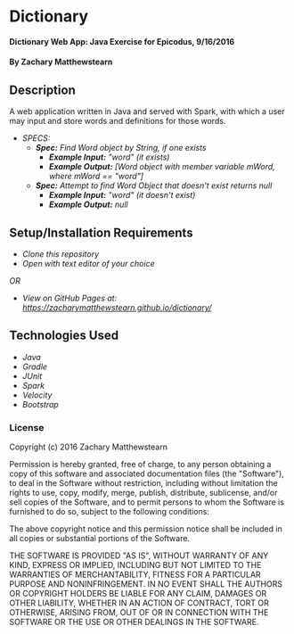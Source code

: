 # Dictionary

#### Dictionary Web App: Java Exercise for Epicodus, 9/16/2016

#### By Zachary Matthewstearn

## Description

A web application written in Java and served with Spark, with which a user may input and store words and definitions for those words.

* _SPECS:_
  * _**Spec:** Find Word object by String, if one exists_
    * _**Example Input:** "word" (it exists)_
    * _**Example Output:** [Word object with member variable mWord, where mWord == "word"]_
  * _**Spec:** Attempt to find Word Object that doesn't exist returns null_
    * _**Example Input:** "word" (it doesn't exist)_
    * _**Example Output:** null_


## Setup/Installation Requirements

* _Clone this repository_
* _Open with text editor of your choice_

_OR_

* _View on GitHub Pages at: https://zacharymatthewstearn.github.io/dictionary/_


## Technologies Used

* _Java_
* _Gradle_
* _JUnit_
* _Spark_
* _Velocity_
* _Bootstrap_


### License

Copyright (c) 2016 Zachary Matthewstearn

Permission is hereby granted, free of charge, to any person obtaining a copy of this software and associated documentation files (the "Software"), to deal in the Software without restriction, including without limitation the rights to use, copy, modify, merge, publish, distribute, sublicense, and/or sell copies of the Software, and to permit persons to whom the Software is furnished to do so, subject to the following conditions:

The above copyright notice and this permission notice shall be included in all copies or substantial portions of the Software.

THE SOFTWARE IS PROVIDED "AS IS", WITHOUT WARRANTY OF ANY KIND, EXPRESS OR IMPLIED, INCLUDING BUT NOT LIMITED TO THE WARRANTIES OF MERCHANTABILITY, FITNESS FOR A PARTICULAR PURPOSE AND NONINFRINGEMENT. IN NO EVENT SHALL THE AUTHORS OR COPYRIGHT HOLDERS BE LIABLE FOR ANY CLAIM, DAMAGES OR OTHER LIABILITY, WHETHER IN AN ACTION OF CONTRACT, TORT OR OTHERWISE, ARISING FROM, OUT OF OR IN CONNECTION WITH THE SOFTWARE OR THE USE OR OTHER DEALINGS IN THE SOFTWARE.

